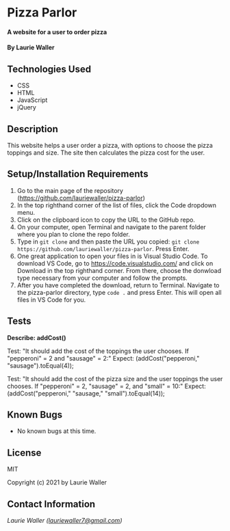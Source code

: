 # Pizza Parlor

#### A website for a user to order pizza

#### By **Laurie Waller**

## Technologies Used

* CSS
* HTML
* JavaScript
* jQuery

## Description

This website helps a user order a pizza, with options to choose the pizza toppings and size. The site then calculates the pizza cost for the user. 

## Setup/Installation Requirements

  1. Go to the main page of the repository (https://github.com/lauriewaller/pizza-parlor)
  2. In the top righthand corner of the list of files, click the Code dropdown menu.
  3. Click on the clipboard icon to copy the URL to the GitHub repo.
  4. On your computer, open Terminal and navigate to the parent folder where you plan to clone the repo folder.
  5. Type in `git clone` and then paste the URL you copied:
      `git clone https://github.com/lauriewaller/pizza-parlor`. Press Enter.
  6. One great application to open your files in is Visual Studio Code. To download VS Code, go to https://code.visualstudio.com/ and click on Download in the top righthand corner. From there, choose the donwload type necessary from your computer and follow the prompts.
  7. After you have completed the download, return to Terminal. Navigate to the pizza-parlor directory, type `code .` and press Enter. This will open all files in VS Code for you.

## Tests 

**Describe: addCost()**

Test: "It should add the cost of the toppings the user chooses. If "pepperoni" = 2 and "sausage" = 2:"
Expect: (addCost("pepperoni," "sausage").toEqual(4));

Test: "It should add the cost of the pizza size and the user toppings the user chooses. If "pepperoni" = 2, "sausage" = 2, and "small" = 10:"
Expect: (addCost("pepperoni," "sausage," "small").toEqual(14));

## Known Bugs

* No known bugs at this time.

## License

MIT

Copyright (c) 2021 by Laurie Waller

## Contact Information

_Laurie Waller (lauriewaller7@gmail.com)_
